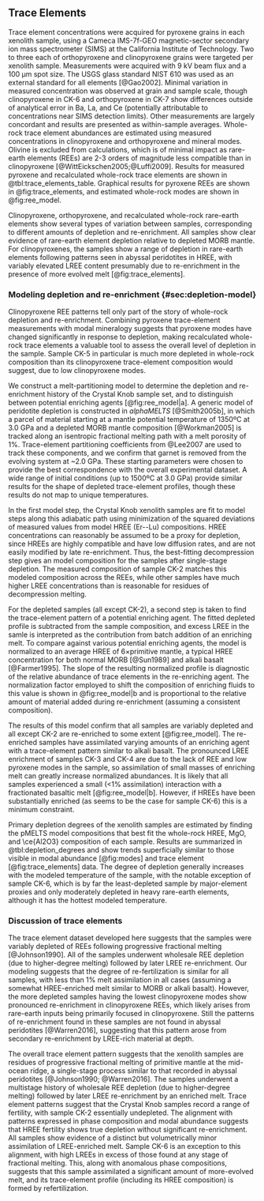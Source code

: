 ## Trace Elements

Trace element concentrations were acquired for pyroxene grains
in each xenolith sample,
using a Cameca IMS-7f-GEO magnetic-sector secondary ion mass
spectrometer (SIMS) at the California Institute of Technology. Two to
three each of orthopyroxene and clinopyroxene grains were targeted per
xenolith sample. Measurements were acquired with 9 kV beam flux and a
100 µm spot size. The USGS glass standard NIST 610 was used as an
external standard for all elements [@Gao2002].
Minimal variation in measured concentration was observed
at grain and sample scale, though clinopyroxene in CK-6 and
orthopyroxene in CK-7 show differences outside of analytical error in
Ba, La, and Ce (potentially attributable to concentrations near SIMS
detection limits). Other measurements are largely concordant and results
are presented as within-sample averages. Whole-rock trace element
abundances are estimated using measured concentrations in clinopyroxene
and orthopyroxene and mineral modes. Olivine is excluded from
calculations, which is of minimal impact as
rare-earth elements (REEs) are 2-3 orders of magnitude less
compatible than in clinopyroxene [@WittEickschen2005;@Luffi2009].
Results for measured pyroxene and recalculated whole-rock trace elements
are shown in @tbl:trace_elements_table. Graphical results for pyroxene REEs
are shown in @fig:trace_elements, and estimated whole-rock modes are shown in
@fig:ree_model.

<!--[[trace_elements]]-->

Clinopyroxene, orthopyroxene, and recalculated whole-rock rare-earth
elements show several types of
variation between samples, corresponding to different amounts of
depletion and re-enrichment.
All samples show clear evidence of rare-earth element
depletion relative to depleted MORB mantle.
For clinopyroxenes, the samples show a range of depletion in rare-earth
elements following patterns seen in abyssal peridotites in HREE, with
variably elevated LREE content presumably due to re-enrichment in the presence
of more evolved melt [@fig:trace_elements].

### Modeling depletion and re-enrichment {#sec:depletion-model}

Clinopyroxene REE patterns tell only part of the story of whole-rock
depletion and re-enrichment.
Combining pyroxene trace-element measurements with modal mineralogy
suggests that pyroxene modes have changed significantly in response to
depletion, making recalculated whole-rock trace elements a valuable tool
to assess the overall level of depletion in the sample.
Sample CK-5 in particular is much more depleted in whole-rock
composition than its clinopyroxene trace-element composition would suggest, due to
low clinopyroxene modes.

We construct a melt-partitioning model to
determine the depletion and re-enrichment history of the Crystal Knob
sample set, and to distinguish between potential
enriching agents [@fig:ree_model|a].
A generic model of peridotite depletion is constructed
in *alphaMELTS* [@Smith2005b], in which
a parcel of material starting at a mantle
potential temperature of 1350ºC at 3.0 GPa
and a depleted MORB mantle composition [@Workman2005] is
tracked along an isentropic fractional melting path
with a melt porosity of 1%. Trace-element partitioning
coefficients from @Lee2007 are used to track these components,
and we confirm that garnet is removed from the evolving system at ~2.0 GPa.
These starting parameters were chosen to provide the best correspondence
with the overall experimental dataset. A wide range of initial
conditions (up to 1500ºC at 3.0 GPa) provide similar results
for the shape of depleted trace-element profiles, though these results
do not map to unique temperatures.

In the first model step, the Crystal Knob xenolith samples are fit
to model steps along this adiabatic path using minimization of the
squared deviations of measured values from model HREE (Er--Lu)
compositions. HREE concentrations can reasonably be assumed to be
a proxy for depletion, since HREEs are highly compatible and have
low diffusion rates, and are not easily modified by late re-enrichment.
Thus, the best-fitting decompression step gives an model composition
for the samples after single-stage depletion. The measured
composition of sample CK-2 matches this modeled composition
across the REEs, while other samples have much higher LREE
concentrations than is reasonable for residues of decompression melting.

For the depleted samples (all except CK-2), a second step is taken to
find the trace-element pattern of a potential enriching agent.
The fitted depleted profile is subtracted from the sample composition,
and excess LREE in the samle is interpreted
as the contribution from batch addition of an enriching melt.
To compare against various potential enriching agents, the model is
normalized to an average HREE of
6$\times$primitive mantle, a typical HREE concentration for both
normal MORB [@Sun1989] and alkali basalt [@Farmer1995].
The slope of the resulting normalized profile is diagnostic
of the relative abundance of trace elements in the re-enriching agent.
The normalization factor employed to shift the composition of enriching
fluids to this value is shown in @fig:ree_model|b and is proportional to
the relative amount of material added during re-enrichment (assuming a consistent
composition).

The results of this model confirm that all samples are variably depleted
and all except CK-2 are re-enriched to some extent [@fig:ree_model].
The re-enriched samples have assimilated varying amounts of an enriching
agent with a trace-element pattern similar to alkali basalt. The
pronounced LREE enrichment of samples CK-3 and CK-4 are due to
the lack of REE and low pyroxene modes in the sample, so assimilation of
small masses of enriching melt can greatly increase normalized
abundances.
It is likely that all samples experienced a small (<1% assimilation) interaction with a
fractionated basaltic melt [@fig:ree_model|b]. However, if HREEs have been substantially
enriched (as seems to be the case for sample CK-6) this is a minimum constraint.

Primary depletion degrees of the xenolith samples are estimated by finding
the pMELTS model compositions that best fit the whole-rock HREE, MgO, and
\ce{Al2O3} composition of each sample. Results are summarized
in @tbl:depletion_degrees and show trends superficially similar to
those visible in modal abundance [@fig:modes] and trace element
[@fig:trace_elements] data. The degree of depletion generally increases
with the modeled temperature of the sample, with the notable exception of
sample CK-6, which is by far the least-depleted sample by major-element
proxies and only moderately depleted in heavy rare-earth elements,
although it has the hottest modeled temperature.

<!--[[ree_model]]-->
<!--[[ree_trends]]-->

<!--[[depletion_degrees]]-->

### Discussion of trace elements

The trace element dataset developed here suggests that
the samples were variably depleted of REEs following
progressive fractional melting [@Johnson1990].
All of the samples underwent
wholesale REE depletion (due to higher-degree melting) followed by later
LREE re-enrichment. Our modeling suggests that the degree of
re-fertilization is similar for all samples, with less than
1% melt assimilation in all cases (assuming a somewhat HREE-enriched
melt similar to MORB or alkali basalt). However, the more depleted samples
having the lowest clinopyroxene modes show pronounced re-enrichment in
clinopyroxene REEs, which likely arises from rare-earth inputs being
primarily focused in clinopyroxene. Still the patterns of re-enrichment
found in these samples are not found in abyssal peridotites [@Warren2016],
suggesting that this pattern arose from secondary re-enrichment by
LREE-rich material at depth.

The overall trace element pattern suggests that the xenolith samples are
residues of progressive fractional melting of primitive mantle at the
mid-ocean ridge, a single-stage process similar to that recorded in
abyssal peridotites [@Johnson1990; @Warren2016].
The samples underwent
a multistage history of wholesale REE depletion (due to higher-degree
melting) followed by later LREE re-enrichment by an enriched melt.
Trace element patterns suggest that the Crystal Knob samples record
a range of fertility, with sample CK-2 essentially undepleted.
The alignment with patterns expressed in phase composition and modal abundance
suggests that HREE fertility shows true depletion without significant re-enrichment.
All samples show evidence of a distinct but volumetrically minor assimilation
of LREE-enriched melt.
Sample CK-6 is an exception to this alignment, with high LREEs in excess of those
found at any stage of fractional melting. This, along with anomalous phase
compositions, suggests that this sample assimilated a significant amount of more-evolved
melt, and its trace-element profile (including its HREE composition) is
formed by refertilization.

